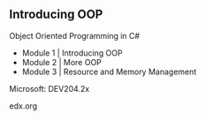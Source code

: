 ## Introducing OOP

Object Oriented Programming in C#
- Module 1 | Introducing OOP
- Module 2 | More OOP
- Module 3 | Resource and Memory Management

Microsoft: DEV204.2x

edx.org

